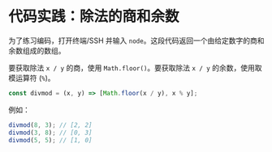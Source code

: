 # 代码实践：除法的商和余数

为了练习编码，打开终端/SSH 并输入 `node`。这段代码返回一个由给定数字的商和余数组成的数组。

要获取除法 `x / y` 的商，使用 `Math.floor()`。要获取除法 `x / y` 的余数，使用取模运算符 (`%`)。

```js
const divmod = (x, y) => [Math.floor(x / y), x % y];
```

例如：

```js
divmod(8, 3); // [2, 2]
divmod(3, 8); // [0, 3]
divmod(5, 5); // [1, 0]
```
